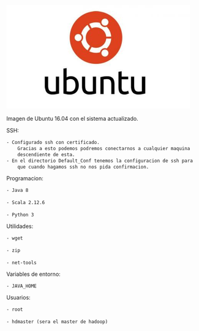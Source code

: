 ![alt text](https://github.com/Kartonatic/tfm/blob/master/UpdatedUbuntu/logo.jpg "Logo de ubuntu")


Imagen de Ubuntu 16.04 con el sistema actualizado.

SSH:

	- Configurado ssh con certificado.
		Gracias a esto podemos podremos conectarnos a cualquier maquina
		descendiente de esta.
	- En el directorio Default_Conf tenemos la configuracion de ssh para
		que cuando hagamos ssh no nos pida confirmacion.

Programacion:

 	- Java 8

	- Scala 2.12.6
	
	- Python 3

Utilidades:

	- wget

	- zip

	- net-tools

Variables de entorno:

	- JAVA_HOME

Usuarios:

	- root

	- hdmaster (sera el master de hadoop)

